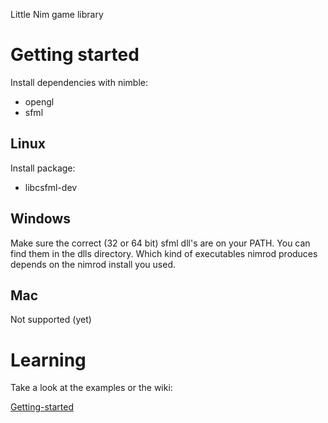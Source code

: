 Little Nim game library

# Getting started

Install dependencies with nimble:

  - opengl
  - sfml

## Linux

Install package:

  - libcsfml-dev

## Windows

Make sure the correct (32 or 64 bit) sfml dll's are on your PATH. You can find them in the dlls directory. Which kind of executables nimrod produces depends on the nimrod install you used.

## Mac

Not supported (yet)

# Learning

Take a look at the examples or the wiki:

[Getting-started](https://github.com/rnentjes/nim-ludens/wiki/Getting-started)
